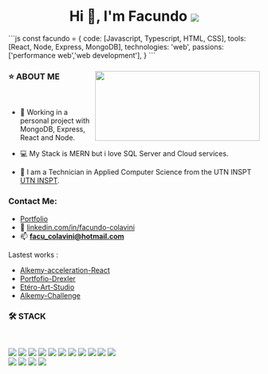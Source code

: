 <h1 align="center">Hi 👋, I'm Facundo <img align="center" src="https://readme-typing-svg.herokuapp.com?color=E6B5776697&lines=Full-stack+developer"></h1>
```js
const facundo = {
  code: [Javascript, Typescript, HTML, CSS],
  tools: [React, Node, Express, MongoDB],
  technologies: 'web',
  passions: ['performance web','web development'],
}
```
<h3 align="center"><img align="right" src="https://miro.medium.com/max/1400/0*0O5n9x6pzlJ5qLkC.gif" width="330" height="140" /></h3>
<h3>⭐ ABOUT ME</h3><br>

- 🔭 Working in a personal project with MongoDB, Express, React and Node.

- 💻 My Stack is MERN but i love SQL Server and Cloud services.

- 📘 I am a Technician in Applied Computer Science from the UTN INSPT [UTN INSPT](http://www.inspt.utn.edu.ar/academica/60_informatica_aplicada.html).

### Contact Me:
-   [Portfolio](https://facundocolavini.github.io/MyPortfolio/) 
- 👨 [linkedin.com/in/facundo-colavini](https://www.linkedin.com/in/facundo-colavini/)
- 📫 **facu_colavini@hotmail.com**

Lastest works :
- [Alkemy-acceleration-React](https://github.com/alkemyTech/OT130-CLIENT)
- [Portfofio-Drexler](https://portfolio-drexler.netlify.app/)
- [Etéro-Art-Studio](https://etereo-art-studio.netlify.app/)
- [Alkemy-Challenge](https://github.com/facundocolavini/superheroes)

<h3>🛠 STACK</h3><br>

<a href="https://www.w3schools.com/sass/" target="_blank"><img src="https://img.icons8.com/color/48/000000/sass.png"/></a>
<a href="https://reactjs.org/" target="_blank"><img src="https://img.icons8.com/color/48/000000/react-native.png"/></a>
<a href="https://redux.js.org/" target="_blank"><img src="https://img.icons8.com/color/48/000000/redux.png"/></a>
<a href="https://nodejs.org/" target="_blank"><img src="https://img.icons8.com/color/48/000000/nodejs.png"/></a>
<a href="https://expressjs.com/" target="_blank"><img src="https://img.icons8.com/color/48/000000/express.png"/></a>
<a href="https://www.postgresql.org/" target="_blank"><img src="https://img.icons8.com/color/48/000000/postgresql.png"/></a>
<a href="https://www.mysql.com/" target="_blank"><img src="https://img.icons8.com/color/48/000000/mysql.png"/></a>
<a href="https://www.mongodb.com/" target="_blank"><img src="https://img.icons8.com/color/48/000000/mongodb.png"/></a>
<a href="https://www.mongodb.com/" target="_blank"><img src="https://img.icons8.com/color/48/000000/firebase.png"/></a>
<a href="https://mui.com/" target="_blank"><img src="https://img.icons8.com/color/48/000000/material-ui.png"/></a>
<a href="https://getbootstrap.com/" target="_blank"><img src="https://img.icons8.com/color/48/000000/bootstrap.png"/></a>\
<a href="https://github.com/" target="_blank"><img src="https://img.icons8.com/color/48/000000/github.png"/></a>
<a href="https://www.linux.org/" target="_blank"><img src="https://img.icons8.com/color/48/000000/linux.png"/></a>
<a href="https://git-scm.com/" target="_blank"><img src="https://img.icons8.com/color/48/000000/git.png"/></a>
<a href="https://www.atlassian.com/software/jira" target="_blank"><img src="https://img.icons8.com/color/48/000000/jira.png"/></a>

<!--
**facundocolavini/facundocolavini** is a ✨ _special_ ✨ repository because its `README.md` (this file) appears on your GitHub profile.

Here are some ideas to get you started:

- 🔭 I’m currently working on drexler portfolio a project freelance
- 🌱 I’m currently learning ...
- 👯 I’m looking to collaborate on ...
- 🤔 I’m looking for help with ...
- 💬 Ask me about ...
- 📫 How to reach me: ...
- 😄 Pronouns: ...
- ⚡ Fun fact: ...
-->
